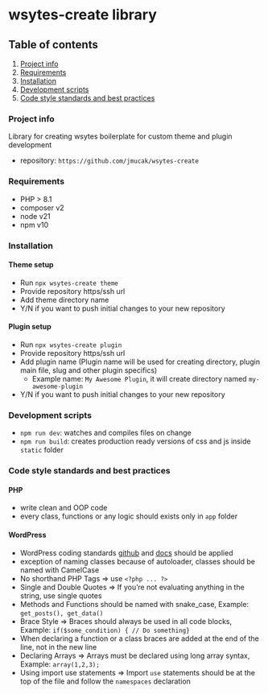 # wsytes-create library

## Table of contents

1. [Project info](#project-info)
2. [Requirements](#requirements)
3. [Installation](#installation)
4. [Development scripts](#development-scripts)
5. [Code style standards and best practices](#code-style-standards-and-best-practices)

### Project info <a id="project-info"></a>

Library for creating wsytes boilerplate for custom theme and plugin development

- repository: `https://github.com/jmucak/wsytes-create`

### Requirements <a id="requirements"></a>

- PHP > 8.1
- composer v2
- node v21
- npm v10

### Installation <a id="installation"></a>

#### Theme setup
- Run `npx wsytes-create theme`
- Provide repository https/ssh url
- Add theme directory name
- Y/N if you want to push initial changes to your new repository

#### Plugin setup
- Run `npx wsytes-create plugin`
- Provide repository https/ssh url
- Add plugin name (Plugin name will be used for creating directory, plugin main file, slug and other plugin specifics)
  - Example name: `My Awesome Plugin`, it will create directory named `my-awesome-plugin`
- Y/N if you want to push initial changes to your new repository


### Development scripts <a id="development-scripts"></a>

- `npm run dev`: watches and compiles files on change
- `npm run build`: creates production ready versions of css and js inside `static` folder


### Code style standards and best practices <a id="code-style-standards-and-best-practices"></a>

#### PHP

- write clean and OOP code
- every class, functions or any logic should exists only in `app` folder

#### WordPress

- WordPress coding standards [github](https://github.com/WordPress/WordPress-Coding-Standards)
  and [docs](https://developer.wordpress.org/coding-standards/wordpress-coding-standards/) should be applied
- exception of naming classes because of autoloader, classes should be named with CamelCase
- No shorthand PHP Tags => use `<?php ... ?>`
- Single and Double Quotes => If you’re not evaluating anything in the string, use single quotes
- Methods and Functions should be named with snake_case, Example: `get_posts(), get_data()`
- Brace Style => Braces should always be used in all code blocks, Example: `if($some_condition) { // Do something}`
- When declaring a function or a class braces are added at the end of the line, not in the new line
- Declaring Arrays => Arrays must be declared using long array syntax, Example: `array(1,2,3);`
- Using import use statements => Import `use` statements should be at the top of the file and follow the `namespaces`
  declaration
